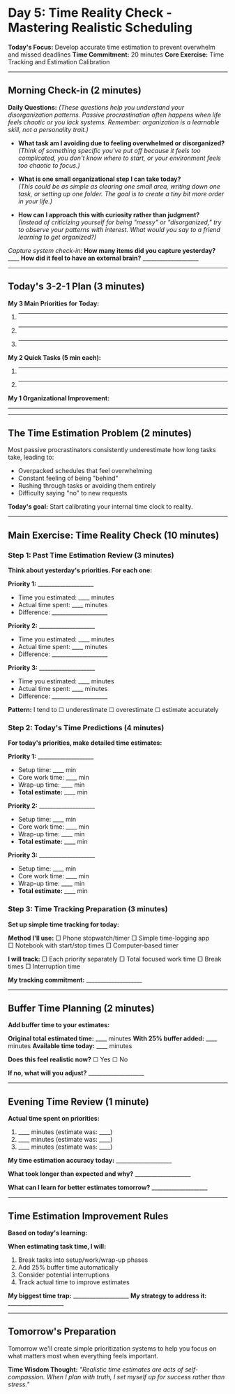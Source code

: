 # Day 5: Time Reality Check - Mastering Realistic Scheduling

**Today's Focus:** Develop accurate time estimation to prevent overwhelm and missed deadlines
**Time Commitment:** 20 minutes
**Core Exercise:** Time Tracking and Estimation Calibration

---

## Morning Check-in (2 minutes)

**Daily Questions:** *(These questions help you understand your disorganization patterns. Passive procrastination often happens when life feels chaotic or you lack systems. Remember: organization is a learnable skill, not a personality trait.)*

- **What task am I avoiding due to feeling overwhelmed or disorganized?**  
  *(Think of something specific you've put off because it feels too complicated, you don't know where to start, or your environment feels too chaotic to focus.)*

- **What is one small organizational step I can take today?**  
  *(This could be as simple as clearing one small area, writing down one task, or setting up one folder. The goal is to create a tiny bit more order in your life.)*

- **How can I approach this with curiosity rather than judgment?**  
  *(Instead of criticizing yourself for being "messy" or "disorganized," try to observe your patterns with interest. What would you say to a friend learning to get organized?)*

*Capture system check-in:*
**How many items did you capture yesterday?** ____
**How did it feel to have an external brain?** ____________________

---

## Today's 3-2-1 Plan (3 minutes)

**My 3 Main Priorities for Today:**
1. ____________________
2. ____________________
3. ____________________

**My 2 Quick Tasks (5 min each):**
1. ____________________
2. ____________________

**My 1 Organizational Improvement:**
____________________

---

## The Time Estimation Problem (2 minutes)

Most passive procrastinators consistently underestimate how long tasks take, leading to:
- Overpacked schedules that feel overwhelming
- Constant feeling of being "behind"
- Rushing through tasks or avoiding them entirely
- Difficulty saying "no" to new requests

**Today's goal:** Start calibrating your internal time clock to reality.

---

## Main Exercise: Time Reality Check (10 minutes)

### Step 1: Past Time Estimation Review (3 minutes)

**Think about yesterday's priorities. For each one:**

**Priority 1:** ____________________
- Time you estimated: ____ minutes
- Actual time spent: ____ minutes  
- Difference: ____________________

**Priority 2:** ____________________
- Time you estimated: ____ minutes
- Actual time spent: ____ minutes
- Difference: ____________________

**Priority 3:** ____________________
- Time you estimated: ____ minutes
- Actual time spent: ____ minutes
- Difference: ____________________

**Pattern:** I tend to ☐ underestimate ☐ overestimate ☐ estimate accurately

### Step 2: Today's Time Predictions (4 minutes)

**For today's priorities, make detailed time estimates:**

**Priority 1:** ____________________
- Setup time: ____ min
- Core work time: ____ min  
- Wrap-up time: ____ min
- **Total estimate:** ____ min

**Priority 2:** ____________________
- Setup time: ____ min
- Core work time: ____ min
- Wrap-up time: ____ min
- **Total estimate:** ____ min

**Priority 3:** ____________________
- Setup time: ____ min
- Core work time: ____ min
- Wrap-up time: ____ min
- **Total estimate:** ____ min

### Step 3: Time Tracking Preparation (3 minutes)

**Set up simple time tracking for today:**

**Method I'll use:**
□ Phone stopwatch/timer
□ Simple time-logging app  
□ Notebook with start/stop times
□ Computer-based timer

**I will track:**
□ Each priority separately
□ Total focused work time
□ Break times
□ Interruption time

**My tracking commitment:** ____________________

---

## Buffer Time Planning (2 minutes)

**Add buffer time to your estimates:**

**Original total estimated time:** ____ minutes
**With 25% buffer added:** ____ minutes
**Available time today:** ____ minutes

**Does this feel realistic now?** ☐ Yes ☐ No

**If no, what will you adjust?** ____________________

---

## Evening Time Review (1 minute)

**Actual time spent on priorities:**
1. ____ minutes (estimate was: ____)
2. ____ minutes (estimate was: ____)
3. ____ minutes (estimate was: ____)

**My time estimation accuracy today:** ____________________

**What took longer than expected and why?** ____________________

**What can I learn for better estimates tomorrow?** ____________________

---

## Time Estimation Improvement Rules

**Based on today's learning:**

**When estimating task time, I will:**
1. Break tasks into setup/work/wrap-up phases
2. Add 25% buffer time automatically
3. Consider potential interruptions
4. Track actual time to improve estimates

**My biggest time trap:** ____________________
**My strategy to address it:** ____________________

---

## Tomorrow's Preparation
Tomorrow we'll create simple prioritization systems to help you focus on what matters most when everything feels important.

**Time Wisdom Thought:**
*"Realistic time estimates are acts of self-compassion. When I plan with truth, I set myself up for success rather than stress."*